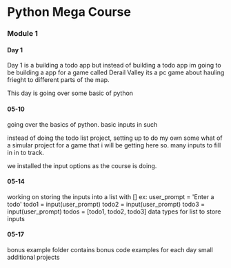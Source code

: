 # Python Mega Course

### Module 1

#### Day 1
Day 1 is a building a todo app but instead of building a todo app
im going to be building a app for a game called Derail Valley its a pc game about hauling frieght 
to different parts of the map. 

This day is going over some basic of python

#### 05-10
going over the basics of python. basic inputs in such

instead of doing the todo list project, setting up to do my own some what of a simular project 
for a game that i will be getting here so. many inputs to fill in in to track. 

we installed the input options as the course is doing.

#### 05-14
working on storing the inputs into a list with [] 
ex: 
    user_prompt = 'Enter a todo'
    todo1 = input(user_prompt)
    todo2 = input(user_prompt)
    todo3 = input(user_prompt)
    todos = [todo1, todo2, todo3] data types for list to store inputs

#### 05-17
bonus example folder contains bonus code examples for each day small additional projects
